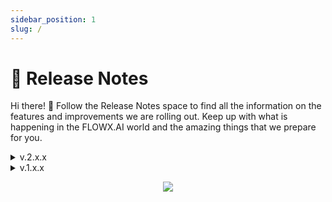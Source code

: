 ```yaml
---
sidebar_position: 1
slug: /
---
```


# 📄 Release Notes 

Hi there! 👋
Follow the Release Notes space to find all the information on the features and improvements we are rolling out. Keep up with what is happening in the FLOWX.AI world and the amazing things that we prepare for you.

<details>

<summary>v.2.x.x</summary>

Q3 - August 2022

* [v2.11.0](./v2.11.0-august-2022/v2.11.0-august-2022.md)

Q3 - July 2022

* [v2.10.0](./v2.10.0-july-2022/v2.10.0-july-2022.md)

Q2 - June 2022

* [v2.9.0](./v2.9.0-june-2022/v2.9.0-june-2022.md)
* [v2.8.1](./v2.8.1-june-2022/v2.8.1-june-2022.md)

Q2 - May 2022

* [v2.8.0](./v2.8.0-may-2022/v2.8.0-may-2022.md)
* [v2.7.0](./v2.7.0-may-2022/v2.7.0-may-2022.md)
* [v2.6.0](./v2.6.0-may-2022/v2.6.0-may-2022.md)

Q2 - April 2022

* [v.2.5.0](./v2.5.0-april-2022/v2.5.0-april-2022.md)

Q1 - March 2022

* [v2.4.0](./v2.4.0-march-2022/v2.4.0-march-2022.md)
* [v2.3.0](./v2.3.0-march-2022/v2.3.0-march-2022.md)
* [v2.2.0](./v2.2.0-march-2022/v2.2.0-march-2022.md)

Q1 - February 2022

* [v2.0.0](./v2.0.0-feb-2022/v2.0.0-feb-2022.md)

</details>

<details>

<summary>v.1.x.x</summary>

Q4 - December 2021

* [v1.16.0]

Q4 - November 2021

* [v1.15.0]

Q4 - October 2021

* [v1.14.0]

Q3 - September 2021

* [v1.13.0]

Q3 - August 2021

* [v1.11.0]
* [v1.10.0]
* [v1.9.0]

Q3 - July 2021

* [v1.8.0]
* [v1.7.3]

Q2 - June 2021

* [v1.7.2]

Q2 - May 2021

* [v1.7.1]
* [v1.7.0]
* [v1.6.1]
* [v1.6.0]
* [v1.5.1]
* [v1.5.0]

Q2 - April 2021

* [v1.4.0]
* [v1.3.0]
* [v1.2.1]
* [v1.2.0]
* [v1.1.0]

Q1 - March 2021

* [v1.0.2]
* [v1.0.1]

Q1 - February 2021

* [v1.0.0]

</details>

<p align="center">
<img src="https://i.ibb.co/WNhMFSJ/Release-notes-undraw.png"  />
</p>